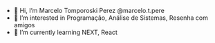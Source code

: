 - 👋 Hi, I’m Marcelo Tomporoski Perez @marcelo.t.pere
- 👀 I’m interested in Programação, Análise de Sistemas, Resenha com amigos
- 🌱 I’m currently learning NEXT, React
